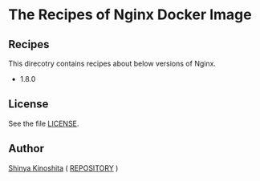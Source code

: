 # The Recipes of Nginx Docker Image

## Recipes

This direcotry contains recipes about below versions of Nginx.

* 1.8.0

## License

See the file [LICENSE](../../../LICENSE).

## Author

[Shinya Kinoshita](http://www.shinyakinoshita.com) ( [REPOSITORY](http://www.repositories.jp) )
